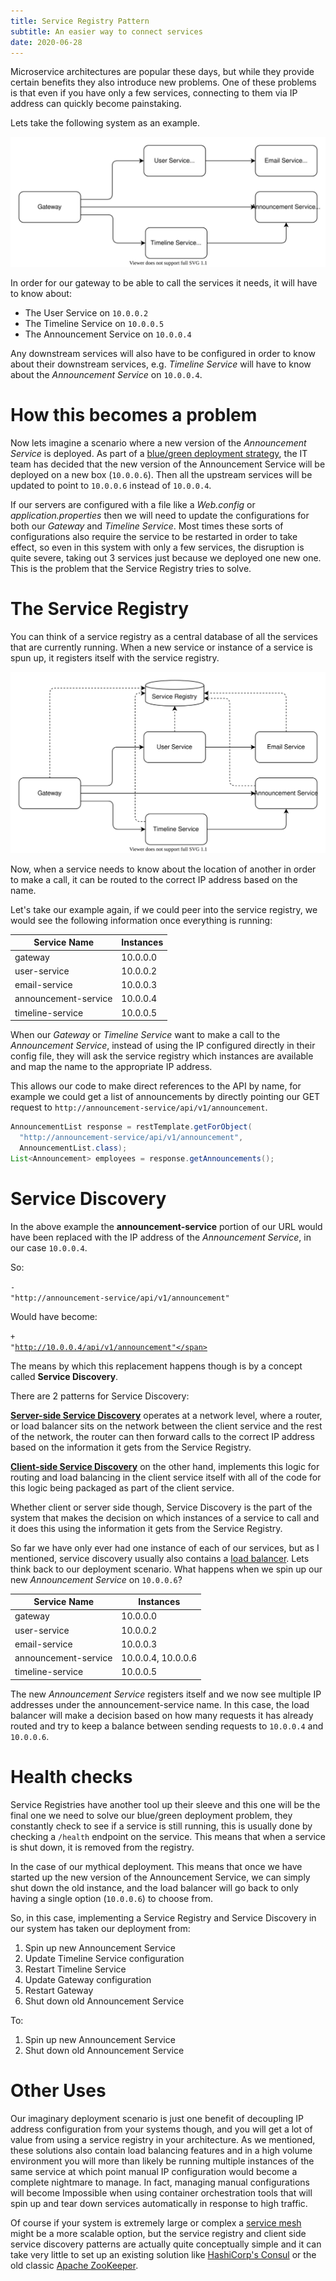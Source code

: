 ```yaml
---
title: Service Registry Pattern
subtitle: An easier way to connect services
date: 2020-06-28
---
```


Microservice architectures are popular these days, but while they provide certain benefits they also introduce new problems. One of these problems is that even if you have only a few services, connecting to them via IP address can quickly become painstaking.

Lets take the following system as an example.

![system.svg](system.svg)

In order for our gateway to be able to call the services it needs, it will have to know about:

- The User Service on `10.0.0.2`
- The Timeline Service on `10.0.0.5`
- The Announcement Service on `10.0.0.4`

Any downstream services will also have to be configured in order to know about their downstream services, e.g. *Timeline Service* will have to know about the *Announcement Service* on `10.0.0.4`.

# How this becomes a problem

Now lets imagine a scenario where a new version of the *Announcement Service* is deployed. As part of a [blue/green deployment strategy](https://martinfowler.com/bliki/BlueGreenDeployment.html), the IT team has decided that the new version of the Announcement Service will be deployed on a new box (`10.0.0.6`). Then all the upstream services will be updated to point to `10.0.0.6` instead of `10.0.0.4`.

If our servers are configured with a file like a *Web.config* or *application.properties* then we will need to update the configurations for both our *Gateway* and *Timeline Service*. Most times these sorts of configurations also require the service to be restarted in order to take effect, so even in this system with only a few services, the disruption is quite severe, taking out 3 services just because we deployed one new one. This is the problem that the Service Registry tries to solve.

# The Service Registry

You can think of a service registry as a central database of all the services that are currently running. When a new service or instance of a service is spun up, it registers itself with the service registry. 

![registry_(1).svg](registry_(1).svg)

Now, when a service needs to know about the location of another in order to make a call, it can be routed to the correct IP address based on the name.

Let's take our example again, if we could peer into the service registry, we would see the following information once everything is running:

<table>
<thead>
<tr>
<th>Service Name</th>
<th>Instances</th>
</tr>
</thead>
<tbody>
<tr>
<td>gateway</td>
<td>10.0.0.0</td>
</tr>
<tr>
<td>user-service</td>
<td>10.0.0.2</td>
</tr>
<tr>
<td>email-service</td>
<td>10.0.0.3</td>
</tr>
<tr>
<td>announcement-service</td>
<td>10.0.0.4</td>
</tr>
<tr>
<td>timeline-service</td>
<td>10.0.0.5</td>
</tr>
</tbody>
</table>

When our *Gateway* or *Timeline Service* want to make a call to the *Announcement Service*, instead of using the IP configured directly in their config file, they will ask the service registry which instances are available and map the name to the appropriate IP address.

This allows our code to make direct references to the API by name, for example we could get a list of announcements by directly pointing our GET request to `http://announcement-service/api/v1/announcement`.

```java
AnnouncementList response = restTemplate.getForObject(
  "http://announcement-service/api/v1/announcement",
  AnnouncementList.class);
List<Announcement> employees = response.getAnnouncements();
```

# Service Discovery

In the above example the **announcement-service** portion of our URL would have been replaced with the IP address of the *Announcement Service*, in our case `10.0.0.4`.

So:

 <code class="codehilite" style="background: var(--code-background);"><span class="s">- "http://announcement-service/api/v1/announcement"</span></code>

Would have become:

<code class="codehilite" style="background: var(--code-background);"><span class="ne">+ "http://10.0.0.4/api/v1/announcement"</span></code>

The means by which this replacement happens though is by a concept called **Service Discovery**.

There are 2 patterns for Service Discovery:

**[Server-side Service Discovery](https://microservices.io/patterns/server-side-discovery.html)** operates at a network level, where a router, or load balancer sits on the network between the client service and the rest of the network, the router can then forward calls to the correct IP address based on the information it gets from the Service Registry.

**[Client-side Service Discovery](https://microservices.io/patterns/client-side-discovery.html)** on the other hand, implements this logic for routing and load balancing in the client service itself with all of the code for this logic being packaged as part of the client service.

Whether client or server side though, Service Discovery is the part of the system that makes the decision on which instances of a service to call and it does this using the information it gets from the Service Registry. 

So far we have only ever had one instance of each of our services, but as I mentioned, service discovery usually also contains a [load balancer](https://en.wikipedia.org/wiki/Load_balancing_(computing)). Lets think back to our deployment scenario. What happens when we spin up our new *Announcement Service* on `10.0.0.6`?

<table>
<thead>
<tr>
<th>Service Name</th>
<th>Instances</th>
</tr>
</thead>
<tbody>
<tr>
<td>gateway</td>
<td>10.0.0.0</td>
</tr>
<tr>
<td>user-service</td>
<td>10.0.0.2</td>
</tr>
<tr>
<td>email-service</td>
<td>10.0.0.3</td>
</tr>
<tr>
<td>announcement-service</td>
<td>10.0.0.4, 10.0.0.6</td>
</tr>
<tr>
<td>timeline-service</td>
<td>10.0.0.5</td>
</tr>
</tbody>
</table>

The new *Announcement Service* registers itself and we now see multiple IP addresses under the announcement-service name. In this case, the load balancer will make a decision based on how many requests it has already routed and try to keep a balance between sending requests to `10.0.0.4` and `10.0.0.6`.

# Health checks

Service Registries have another tool up their sleeve and this one will be the final one we need to solve our blue/green deployment problem, they constantly check to see if a service is still running, this is usually done by checking a `/health` endpoint on the service. This means that when a service is shut down, it is removed from the registry.

In the case of our mythical deployment. This means that once we have started up the new version of the Announcement Service, we can simply shut down the old instance, and the load balancer will go back to only having a single option (`10.0.0.6`) to choose from.

So, in this case, implementing a Service Registry and Service Discovery in our system has taken our deployment from:

1. Spin up new Announcement Service 
2. Update Timeline Service configuration
3. Restart Timeline Service
4. Update Gateway configuration
5. Restart Gateway
6. Shut down old Announcement Service

To:

1. Spin up new Announcement Service
2. Shut down old Announcement Service

# Other Uses

Our imaginary deployment scenario is just one benefit of decoupling IP address configuration from your systems though, and you will get a lot of value from using a service registry in your architecture. As we mentioned, these solutions also contain load balancing features and in a high volume environment you will more than likely be running multiple instances of the same service at which point manual IP configuration would become a complete nightmare to manage. In fact, managing manual configurations will become Impossible when using container orchestration tools that will spin up and tear down services automatically in response to high traffic.

Of course if your system is extremely large or complex a [service mesh](https://en.wikipedia.org/wiki/Service_mesh) might be a more scalable option, but the service registry and client side service discovery patterns are actually quite conceptually simple  and it can take very little to set up an existing solution like [HashiCorp's Consul](https://www.consul.io/) or the old classic [Apache ZooKeeper](https://zookeeper.apache.org/).

